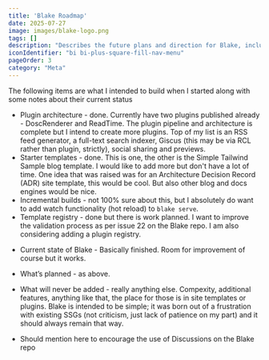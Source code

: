 ```yaml
---
title: 'Blake Roadmap'
date: 2025-07-27
image: images/blake-logo.png
tags: []
description: "Describes the future plans and direction for Blake, including upcoming features and improvements."
iconIdentifier: "bi bi-plus-square-fill-nav-menu"
pageOrder: 3
category: "Meta"
---
```


The following items are what I intended to build when I started along with some notes about their current status

- Plugin architecture - done. Currently have two plugins published already - DoscRenderer and ReadTime. The plugin pipeline and architecture is complete but I intend to create more plugins. Top of my list is an RSS feed generator, a full-text search indexer, Giscus (this may be via RCL rather than plugin, strictly), social sharing and previews.
- Starter templates - done. This is one, the other is the Simple Tailwind Sample blog template. I would like to add more but don't have a lot of time. One idea that was raised was for an Architecture Decision Record (ADR) site template, this would be cool. But also other blog and docs engines would be nice. 
- Incremental builds - not 100% sure about this, but I absolutely do want to add watch functionality (hot reload) to `blake serve`.
- Template registry - done but there is work planned. I want to improve the validation process as per issue 22 on the Blake repo. I am also considering adding a plugin registry.

* Current state of Blake - Basically finished. Room for improvement of course but it works.

* What’s planned - as above.

* What will never be added - really anything else. Compexity, additional features, anything like that, the place for those is in site templates or plugins. Blake is intended to be simple; it was born out of a frustration with existing SSGs (not criticism, just lack of patience on my part) and it should always remain that way.

* Should mention here to encourage the use of Discussions on the Blake repo
